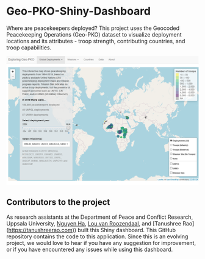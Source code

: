 # Geo-PKO-Shiny-Dashboard

Where are peacekeepers deployed? This project uses the Geocoded Peacekeeping Operations (Geo-PKO) dataset to visualize deployment locations and its attributes - troop strength, contributing countries, and troop capabilities. 

![](screencap-shiny.png) 

## Contributors to the project
As research assistants at the Department of Peace and Conflict Research, Uppsala University, [Nguyen Ha](https://github.com/hatnguyen267), [Lou van Roozendaal](https://se.linkedin.com/in/lou-van-roozendaal-bb3052193), and [Tanushree Rao] (https://tanushreerao.com)) built this Shiny dashboard. This GitHub repository contains the code to this application. Since this is an evolving project, we would love to hear if you have any suggestion for improvement, or if you have encountered any issues while using this dashboard.

